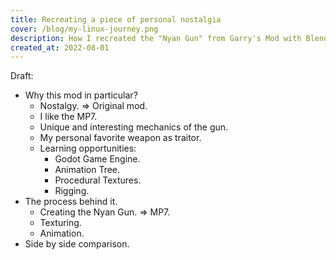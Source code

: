 ```yaml
---
title: Recreating a piece of personal nostalgia
cover: /blog/my-linux-journey.png
description: How I recreated the "Nyan Gun" from Garry's Mod with Blender and Godot.
created_at: 2022-08-01 
---
```


Draft:
* Why this mod in particular?
  * Nostalgy. => Original mod.
  * I like the MP7.
  * Unique and interesting mechanics of the gun.
  * My personal favorite weapon as traitor.
  * Learning opportunities:
    * Godot Game Engine.
    * Animation Tree.
    * Procedural Textures.
    * Rigging.
* The process behind it.
  * Creating the Nyan Gun. => MP7.
  * Texturing.
  * Animation.
* Side by side comparison.
